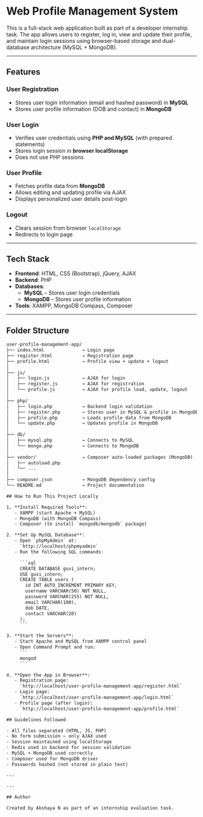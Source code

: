 # Web Profile Management System

This is a full-stack web application built as part of a developer internship task. The app allows users to register, log in, view and update their profile, and maintain login sessions using browser-based storage and dual-database architecture (MySQL + MongoDB).

---

## Features

### User Registration
- Stores user login information (email and hashed password) in **MySQL**
- Stores user profile information (DOB and contact) in **MongoDB**

### User Login
- Verifies user credentials using **PHP and MySQL** (with prepared statements)
- Stores login session in **browser localStorage**
- Does not use PHP sessions

### User Profile
- Fetches profile data from **MongoDB**
- Allows editing and updating profile via AJAX
- Displays personalized user details post-login

### Logout
- Clears session from browser `localStorage`
- Redirects to login page

---

## Tech Stack

- **Frontend**: HTML, CSS (Bootstrap), jQuery, AJAX
- **Backend**: PHP
- **Databases**:
  - **MySQL** – Stores user login credentials
  - **MongoDB** – Stores user profile information
- **Tools**: XAMPP, MongoDB Compass, Composer

---

## Folder Structure

```txt
user-profile-management-app/
├── index.html              → Login page
├── register.html           → Registration page
├── profile.html            → Profile view + update + logout
│
├── js/
│   ├── login.js            → AJAX for login
│   ├── register.js         → AJAX for registration
│   └── profile.js          → AJAX for profile load, update, logout
│
├── php/
│   ├── login.php           → Backend login validation
│   ├── register.php        → Stores user in MySQL & profile in MongoDB
│   ├── profile.php         → Loads profile data from MongoDB
│   └── update.php          → Updates profile in MongoDB
│
├── db/
│   ├── mysql.php           → Connects to MySQL
│   └── mongo.php           → Connects to MongoDB
│ 
├── vendor/                 → Composer auto-loaded packages (MongoDB)
│   ├── autoload.php
│   └── ...
│
├── composer.json           → MongoDB dependency config
└── README.md               → Project documentation

## How to Run This Project Locally

1. **Install Required Tools**:
   - XAMPP (start Apache + MySQL)
   - MongoDB (with MongoDB Compass)
   - Composer (to install `mongodb/mongodb` package)

2. **Set Up MySQL Database**:
   - Open `phpMyAdmin` at:  
     `http://localhost/phpmyadmin`
   - Run the following SQL commands:

     ```sql
     CREATE DATABASE guvi_intern;
     USE guvi_intern;
     CREATE TABLE users (
       id INT AUTO_INCREMENT PRIMARY KEY,
       username VARCHAR(50) NOT NULL,
       password VARCHAR(255) NOT NULL,
       email VARCHAR(100),
       dob DATE,
       contact VARCHAR(20)
     );
     ```

3. **Start the Servers**:
   - Start Apache and MySQL from XAMPP control panel
   - Open Command Prompt and run:
     ```
     mongod
     ```

4. **Open the App in Browser**:
   - Registration page:  
     `http://localhost/user-profile-management-app/register.html`
   - Login page:  
     `http://localhost/user-profile-management-app/login.html`
   - Profile page (after login):  
     `http://localhost/user-profile-management-app/profile.html`

## Guidelines Followed 

- All files separated (HTML, JS, PHP)
- No form submission — only AJAX used
- Session maintained using localStorage
- Redis used in backend for session validation
- MySQL + MongoDB used correctly
- Composer used for MongoDB driver
- Passwords hashed (not stored in plain text)

---

---

## Author

Created by Akshaya N as part of an internship evaluation task.
